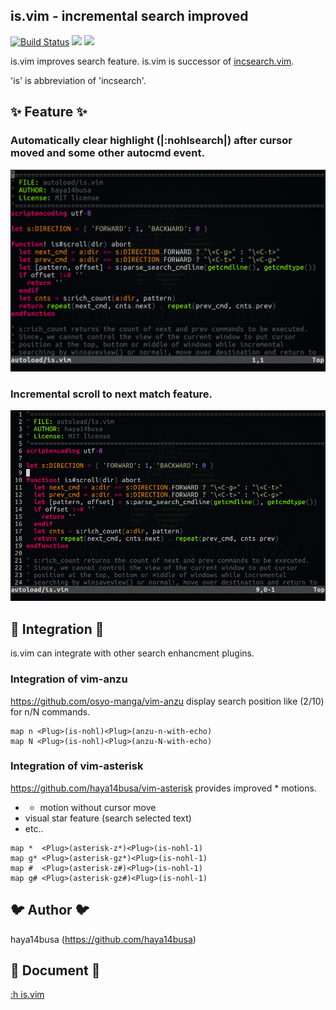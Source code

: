 ## is.vim - incremental search improved

[![Build Status](https://travis-ci.org/haya14busa/is.vim.svg?branch=master)](https://travis-ci.org/haya14busa/is.vim)
[![](http://img.shields.io/badge/license-MIT-blue.svg)](LICENSE)
[![](http://img.shields.io/badge/doc-%3Ah%20is.txt-red.svg)](doc/is.txt)

is.vim improves search feature.
is.vim is successor of [incsearch.vim](https://github.com/haya14busa/incsearch.vim).

'is' is abbreviation of 'incsearch'.

## :sparkles: Feature :sparkles:

### Automatically clear highlight (|:nohlsearch|) after cursor moved and some other autocmd event.

![is-auto-nohlsearch](https://raw.githubusercontent.com/haya14busa/i/37cb1f7eec116eeb43768103bcfa0853b0bddddb/is.vim/is-auto-nohlsearch.gif)

### Incremental scroll to next match feature.

![is-scroll](https://raw.githubusercontent.com/haya14busa/i/37cb1f7eec116eeb43768103bcfa0853b0bddddb/is.vim/is-scroll.gif)

## :electric_plug: Integration :electric_plug:

is.vim can integrate with other search enhancment plugins.

### Integration of vim-anzu
https://github.com/osyo-manga/vim-anzu display search position like (2/10) for n/N commands.

```vim
map n <Plug>(is-nohl)<Plug>(anzu-n-with-echo)
map N <Plug>(is-nohl)<Plug>(anzu-N-with-echo)
```

### Integration of vim-asterisk
https://github.com/haya14busa/vim-asterisk provides improved * motions.

- * motion without cursor move
- visual star feature (search selected text)
- etc..

```vim
map *  <Plug>(asterisk-z*)<Plug>(is-nohl-1)
map g* <Plug>(asterisk-gz*)<Plug>(is-nohl-1)
map #  <Plug>(asterisk-z#)<Plug>(is-nohl-1)
map g# <Plug>(asterisk-gz#)<Plug>(is-nohl-1)
```

## :bird: Author :bird:
haya14busa (https://github.com/haya14busa)

## :blue_book: Document :blue_book:
[:h is.vim](doc/is.txt)
